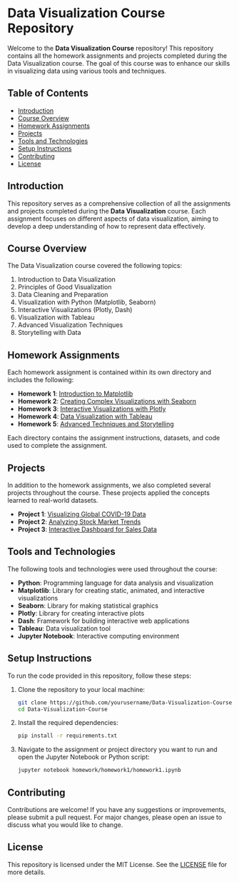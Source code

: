 # Data Visualization Course Repository

Welcome to the **Data Visualization Course** repository! This repository contains all the homework assignments and projects completed during the Data Visualization course. The goal of this course was to enhance our skills in visualizing data using various tools and techniques.

## Table of Contents

- [Introduction](#introduction)
- [Course Overview](#course-overview)
- [Homework Assignments](#homework-assignments)
- [Projects](#projects)
- [Tools and Technologies](#tools-and-technologies)
- [Setup Instructions](#setup-instructions)
- [Contributing](#contributing)
- [License](#license)

## Introduction

This repository serves as a comprehensive collection of all the assignments and projects completed during the **Data Visualization** course. Each assignment focuses on different aspects of data visualization, aiming to develop a deep understanding of how to represent data effectively.

## Course Overview

The Data Visualization course covered the following topics:

1. Introduction to Data Visualization
2. Principles of Good Visualization
3. Data Cleaning and Preparation
4. Visualization with Python (Matplotlib, Seaborn)
5. Interactive Visualizations (Plotly, Dash)
6. Visualization with Tableau
7. Advanced Visualization Techniques
8. Storytelling with Data

## Homework Assignments

Each homework assignment is contained within its own directory and includes the following:

- **Homework 1**: [Introduction to Matplotlib](homework/homework1)
- **Homework 2**: [Creating Complex Visualizations with Seaborn](homework/homework2)
- **Homework 3**: [Interactive Visualizations with Plotly](homework/homework3)
- **Homework 4**: [Data Visualization with Tableau](homework/homework4)
- **Homework 5**: [Advanced Techniques and Storytelling](homework/homework5)

Each directory contains the assignment instructions, datasets, and code used to complete the assignment.

## Projects

In addition to the homework assignments, we also completed several projects throughout the course. These projects applied the concepts learned to real-world datasets.

- **Project 1**: [Visualizing Global COVID-19 Data](projects/project1)
- **Project 2**: [Analyzing Stock Market Trends](projects/project2)
- **Project 3**: [Interactive Dashboard for Sales Data](projects/project3)

## Tools and Technologies

The following tools and technologies were used throughout the course:

- **Python**: Programming language for data analysis and visualization
- **Matplotlib**: Library for creating static, animated, and interactive visualizations
- **Seaborn**: Library for making statistical graphics
- **Plotly**: Library for creating interactive plots
- **Dash**: Framework for building interactive web applications
- **Tableau**: Data visualization tool
- **Jupyter Notebook**: Interactive computing environment

## Setup Instructions

To run the code provided in this repository, follow these steps:

1. Clone the repository to your local machine:

    ```bash
    git clone https://github.com/yourusername/Data-Visualization-Course.git
    cd Data-Visualization-Course
    ```

2. Install the required dependencies:

    ```bash
    pip install -r requirements.txt
    ```

3. Navigate to the assignment or project directory you want to run and open the Jupyter Notebook or Python script:

    ```bash
    jupyter notebook homework/homework1/homework1.ipynb
    ```

## Contributing

Contributions are welcome! If you have any suggestions or improvements, please submit a pull request. For major changes, please open an issue to discuss what you would like to change.

## License

This repository is licensed under the MIT License. See the [LICENSE](LICENSE) file for more details.
